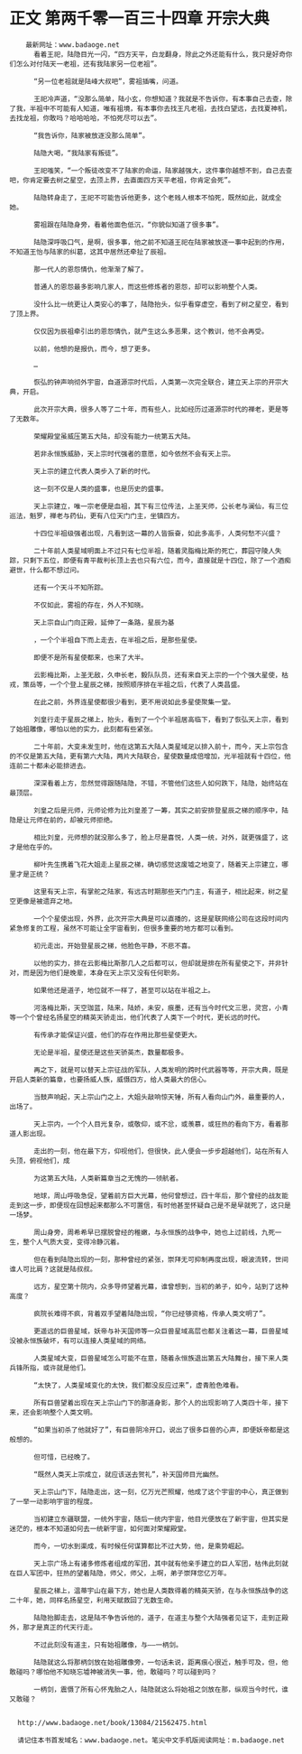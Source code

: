 # 正文 第两千零一百三十四章 开宗大典
        最新网址：www.badaoge.net
          看着王祀，陆隐目光一闪，“四方天平，白龙翻身，除此之外还能有什么，我只是好奇你们怎么对付陆天一老祖，还有我陆家另一位老祖”。
      
          “另一位老祖就是陆峰大叔吧”，雾祖插嘴，问道。
      
          王祀冷声道，“没那么简单，陆小玄，你想知道？我就是不告诉你，有本事自己去查，除了我，半祖中不可能有人知道，唯有祖境，有本事你去找王凡老祖，去找白望远，去找夏神机，去找龙祖，你敢吗？哈哈哈哈，不怕死尽可以去”。
      
          “我告诉你，陆家被放逐没那么简单”。
      
          陆隐大喝，“我陆家有叛徒”。
      
          王祀嗤笑，“一个叛徒改变不了陆家的命运，陆家越强大，这件事你越想不到，自己去查吧，你肯定要去树之星空，去顶上界，去直面四方天平老祖，你肯定会死”。
      
          陆隐转身走了，王祀不可能告诉他更多，这个老贱人根本不怕死，既然如此，就成全她。
      
          雾祖跟在陆隐身旁，看着他面色低沉，“你貌似知道了很多事”。
      
          陆隐深呼吸口气，是啊，很多事，他之前不知道王祀在陆家被放逐一事中起到的作用，不知道王怡与陆家的纠葛，这其中居然还牵扯了辰祖。
      
          那一代人的恩怨情仇，他渐渐了解了。
      
          普通人的恩怨最多影响几家人，而这些修炼者的恩怨，却可以影响整个人类。
      
          没什么比一统更让人类安心的事了，陆隐抬头，似乎看穿虚空，看到了树之星空，看到了顶上界。
      
          仅仅因为辰祖牵引出的恩怨情仇，就产生这么多恶果，这个教训，他不会再受。
      
          以前，他想的是报仇，而今，想了更多。
      
          …
      
          恢弘的钟声响彻外宇宙，自道源宗时代后，人类第一次完全联合，建立天上宗的开宗大典，开启。
      
          此次开宗大典，很多人等了二十年，而有些人，比如经历过道源宗时代的禅老，更是等了无数年。
      
          荣耀殿堂虽威压第五大陆，却没有能力一统第五大陆。
      
          若非永恒族威胁，天上宗时代强者的意愿，如今依然不会有天上宗。
      
          天上宗的建立代表人类步入了新的时代。
      
          这一刻不仅是人类的盛事，也是历史的盛事。
      
          天上宗建立，唯一宗老便是血祖，其下有三位传法，上圣天师，公长老与澜仙，有三位巡法，魁罗，禅老与药仙，更有八位天门门主，坐镇四方。
      
          十四位半祖级强者出现，凡看到这一幕的人皆振奋，如此多高手，人类何愁不兴盛？
      
          二十年前人类星域明面上不过只有七位半祖，随着灵脂梅比斯的死亡，葬园守陵人失踪，只剩下五位，即便有青平裁判长顶上去也只有六位，而今，直接就是十四位，除了一个酒痴避世，什么都不想过问。
      
          还有一个天斗不知所踪。
      
          不仅如此，雾祖的存在，外人不知晓。
      
          天上宗自山门向正殿，延伸了一条路，星辰为基
      
          ，一个个半祖自下而上走去，在半祖之后，是那些星使。
      
          即便不是所有星使都来，也来了大半。
      
          云影梅比斯，上圣无敌，久申长老，毅队队员，还有来自天上宗的一个个强大星使，枯戎，策岳等，一个个登上星辰之梯，按照顺序排在半祖之后，代表了人类昌盛。
      
          在此之前，外界连星使都很少看到，更不用说如此多星使聚集一堂。
      
          刘皇行走于星辰之梯上，抬头，看到了一个个半祖居高临下，看到了恢弘天上宗，看到了始祖雕像，哪怕以他的实力，此刻都有些紧张。
      
          二十年前，大变未发生时，他在这第五大陆人类星域足以排入前十，而今，天上宗包含的不仅是第五大陆，更有第六大陆，两片大陆联合，星使数量成倍增加，光半祖就有十四位，他连前二十都未必能排进去。
      
          深深看着上方，忽然觉得跟随陆隐，不错，不管他们这些人如何跌下，陆隐，始终站在最顶层。
      
          刘皇之后是元师，元师论修为比刘皇差了一筹，其实之前安排登星辰之梯的顺序中，陆隐是让元师在前的，却被元师拒绝。
      
          相比刘皇，元师想的就没那么多了，脸上尽是喜悦，人类一统，对外，就更强盛了，这才是他在乎的。
      
          柳叶先生携着飞花大姐走上星辰之梯，确切感觉这废墟之地变了，随着天上宗建立，哪里才是正统？
      
          这里有天上宗，有掌舵之陆家，有远古时期那些天门门主，有道子，相比起来，树之星空更像是被遗弃之地。
      
          一个个星使出现，外界，此次开宗大典是可以直播的，这是星联网络公司在这段时间内紧急修复的工程，虽然不可能让全宇宙看到，但很多重要的地方都可以看到。
      
          初元走出，开始登星辰之梯，他脸色平静，不悲不喜。
      
          以他的实力，排在云影梅比斯那几人之后都可以，但却就是排在所有星使之下，并非针对，而是因为他们是晚辈，本身在天上宗又没有任何职务。
      
          如果他还是道子，地位就不一样了，甚至可以站在半祖之上。
      
          河洛梅比斯，天空珈蓝，陆来，陆娇，未安，痕墨，还有当今时代文三思，灵宫，小青等一个个曾经名扬星空的精英天骄走出，他们代表了人类下一个时代，更长远的时代。
      
          有传承才能保证兴盛，他们的存在作用比那些星使更大。
      
          无论是半祖，星使还是这些天骄英杰，数量都极多。
      
          再之下，就是可以替天上宗征战的军队，人类发明的跨时代武器等等，开宗大典，既是开启人类新的篇章，也要扬威人族，威慑四方，给人类最大的信心。
      
          当鼓声响起，天上宗山门之上，大姐头敲响惊天锤，所有人看向山门外，最重要的人，出场了。
      
          天上宗内，一个个人目光复杂，或敬仰，或不忿，或羡慕，或狂热的看向下方，看着那道人影出现。
      
          走出的一刻，他在最下方，仰视他们，但很快，此人便会一步步超越他们，站在所有人头顶，俯视他们，成
      
          为这第五大陆，人类新篇章当之无愧的——领航者。
      
          地球，周山呼吸急促，望着前方巨大光幕，他何曾想过，四十年后，那个曾经的战友能走到这一步，即便现在回想起来都那么不可置信，有时他甚至怀疑自己是不是早就死了，这只是一场梦。
      
          周山身旁，周希希早已摆脱曾经的稚嫩，与永恒族的战争中，她也上过前线，九死一生，整个人气质大变，变得冷静沉着。
      
          但在看到陆隐出现的一刻，那种曾经的紧张，崇拜无可抑制再度出现，眼波流转，世间谁人可比肩？这就是陆叔叔。
      
          远方，星空第十院内，众多导师望着光幕，谁曾想到，当初的弟子，如今，站到了这种高度？
      
          疯院长难得不疯，背着双手望着陆隐出现，“你已经够资格，传承人类文明了”。
      
          更遥远的巨兽星域，妖帝与补天国师等一众巨兽星域高层也都关注着这一幕，巨兽星域没被永恒族破坏，有可以连接人类星域的网络。
      
          人类星域大变，巨兽星域怎么可能不在意，随着永恒族退出第五大陆舞台，接下来人类兵锋所指，或许就是他们。
      
          “太快了，人类星域变化的太快，我们都没反应过来”，虚青脸色难看。
      
          所有巨兽望着出现在天上宗山门下的那道身影，那个人的出现影响了人类四十年，接下来，还会影响整个人类文明。
      
          “如果当初杀了他就好了”，有巨兽阴冷开口，说出了很多巨兽的心声，即便妖帝都是这般想的。
      
          但可惜，已经晚了。
      
          “既然人类天上宗成立，就应该送去贺礼”，补天国师目光幽然。
      
          天上宗山门下，陆隐走出，这一刻，亿万光芒照耀，他成了这个宇宙的中心，真正做到了一举一动影响宇宙的程度。
      
          当初建立东疆联盟，一统外宇宙，随后一统内宇宙，他目光便放在了新宇宙，但其实是迷茫的，根本不知道如何去一统新宇宙，如何面对荣耀殿堂。
      
          而今，一切水到渠成，有时候任何谋算都比不过大势，他，是乘势崛起。
      
          天上宗广场上有诸多修炼者组成的军团，其中就有他亲手建立的巨人军团，枯伟此刻就在巨人军团中，狂热的望着陆隐，师父，师父，上啊，弟子崇拜您亿万年。
      
          星辰之梯上，温蒂宇山在最下方，她也是人类数得着的精英天骄，在与永恒族战争的这二十年，她，同样名扬星空，利用天赋救回了无数生命。
      
          陆隐抬脚走去，这是陆不争告诉他的，道子，在道主与整个大陆强者见证下，走到正殿外，那才是真正的代天行走。
      
          不过此刻没有道主，只有始祖雕像，与——一柄剑。
      
          陆隐就这么将那柄剑放在始祖雕像旁，一句话未说，距离痕心很近，触手可及，但，他敢碰吗？哪怕他不知晓忘墟神被消失一事，他，敢碰吗？可以碰到吗？
      
          一柄剑，震慑了所有心怀鬼胎之人，陆隐就这么将始祖之剑放在那，纵观当今时代，谁又敢碰？
      
      
      http://www.badaoge.net/book/13084/21562475.html
      
      请记住本书首发域名：www.badaoge.net。笔尖中文手机版阅读网址：m.badaoge.net
